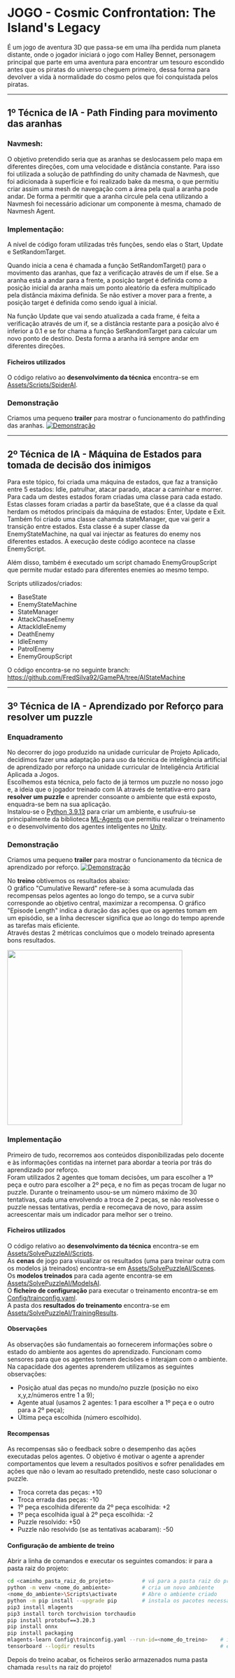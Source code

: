 # JOGO - Cosmic Confrontation: The Island's Legacy

É um jogo de aventura 3D que passa-se em uma ilha perdida num planeta distante, onde o jogador iniciará o jogo com Halley Bennet, personagem principal que parte em uma aventura para encontrar um tesouro escondido antes que os piratas do universo cheguem primeiro, dessa forma para devolver a vida à normalidade do cosmo pelos que foi conquistada pelos piratas.


---


## 1º Técnica de IA - Path Finding para movimento das aranhas

###  Navmesh: 

O objetivo pretendido seria que as aranhas se deslocassem pelo mapa em diferentes direções, com uma velocidade e distância constante. Para isso foi utilizada a solução de pathfinding do unity chamada de Navmesh, que foi adicionada à superfície e foi realizado bake da mesma, o que permitiu criar assim uma mesh de navegação com a área pela qual a aranha pode andar.  De forma a permitir que a aranha circule pela cena utilizando a Navmesh foi necessário adicionar um componente à mesma, chamado de Navmesh Agent. 

###  Implementação:

A nível de código foram utilizadas três funções, sendo elas o Start, Update e SetRandomTarget.

Quando inicia a cena é chamada a função SetRandomTarget() para o movimento das aranhas, que faz a verificação através de um if else. Se a aranha está a andar para a frente, a posição target é definida como a posição inicial da aranha mais um ponto aleatório da esfera multiplicado pela distância máxima definida. Se não estiver a mover para a frente, a posição target é definida como sendo igual à inicial.

Na função Update que vai sendo atualizada a cada frame, é feita a verificação através de um if, se a distância restante para a posição alvo é inferior a 0.1 e se for chama a função SetRandomTarget para calcular um novo ponto de destino. Desta forma a aranha irá sempre andar em diferentes direções. 


#### Ficheiros utilizados

O código relativo ao **desenvolvimento da técnica** encontra-se em [Assets/Scripts/SpiderAI](Assets/Scripts/SpiderAI).


### Demonstração

Criamos uma pequeno **trailer** para mostrar o funcionamento do pathfinding das aranhas.
[![Demonstração](https://img.youtube.com/vi/0DWwADyst5Y/0.jpg)](https://www.youtube.com/watch?v=0DWwADyst5Y)

---


## 2º Técnica de IA - Máquina de Estados para tomada de decisão dos inimigos

Para este tópico, foi criada uma máquina de estados, que faz a transição entre 5 estados:
Idle, patrulhar, atacar parado, atacar a caminhar e morrer. Para cada um destes estados foram criadas uma classe para cada estado.
Estas classes foram criadas a partir da baseState, que é a classe da qual herdam os métodos principais da máquina de estados: Enter, Update e Exit.
Também foi criado uma classe cahamda stateManager, que vai gerir a transição entre estados. Esta classe é a super classe da EnemyStateMachine, na qual vai injectar as features do enemy nos diferentes estados.
A execução deste código acontece na classe EnemyScript.

Além disso, também é executado um script chamado EnemyGroupScript que permite mudar estado para diferentes enemies ao mesmo tempo.

Scripts utilizados/criados:
- BaseState
- EnemyStateMachine
- StateManager
- AttackChaseEnemy
- AttackIdleEnemy
- DeathEnemy
- IdleEnemy
- PatrolEnemy
- EnemyGroupScript

O código encontra-se no seguinte branch:
https://github.com/FredSilva92/GamePA/tree/AIStateMachine


---


## 3º Técnica de IA - Aprendizado por Reforço para resolver um puzzle

### Enquadramento

No decorrer do jogo produzido na unidade curricular de Projeto Aplicado, decidimos fazer uma adaptação para uso da técnica de inteligência artificial de aprendizado por reforço na unidade curricular de Inteligência Artificial Aplicada a Jogos.\
Escolhemos esta técnica, pelo facto de já termos um puzzle no nosso jogo e, a ideia que o jogador treinado com IA através de tentativa-erro para **resolver um puzzle** e aprender consoante o ambiente que está exposto, enquadra-se bem na sua aplicação.\
Instalou-se o [Python 3.9.13](https://www.python.org/downloads/release/python-3913) para criar um ambiente, e usufruiu-se principalmente da biblioteca [ML-Agents](https://unity.com/products/machine-learning-agents) que permitiu realizar o treinamento e o desenvolvimento dos agentes inteligentes no [Unity](https://unity.com).

### Demonstração

Criamos uma pequeno **trailer** para mostrar o funcionamento da técnica de aprendizado por reforço.
[![Demonstração](https://img.youtube.com/vi/1awGiTleCNA/0.jpg)](https://youtu.be/1awGiTleCNA)

No **treino** obtivemos os resultados abaixo:\
O gráfico "Cumulative Reward" refere-se à soma acumulada das recompensas pelos agentes ao longo do tempo, se a curva subir corresponde ao objetivo central, maximizar a recompensa. O gráfico "Episode Length" indica a duração das ações que os agentes tomam em um episódio, se a linha decrescer significa que ao longo do tempo aprende as tarefas mais eficiente.\
Através destas 2 métricas concluímos que o modelo treinado apresenta bons resultados.

<img height="400" src="Assets/SolvePuzzleAI/TrainingResults/TrainGraph.png">

### Implementação

Primeiro de tudo, recorremos aos conteúdos disponibilizadas pelo docente e às informações contidas na internet para abordar a teoria por trás do aprendizado por reforço.\
Foram utilizados 2 agentes que tomam decisões, um para escolher a 1º peça e outro para escolher a 2º peça, e no fim as peças trocam de lugar no puzzle.
Durante o treinamento usou-se um número máximo de 30 tentativas, cada uma envolvendo a troca de 2 peças, se não resolvesse o puzzle nessas tentativas, perdia e recomeçava de novo, para assim acreescentar mais um indicador para melhor ser o treino.

#### Ficheiros utilizados

O código relativo ao **desenvolvimento da técnica** encontra-se em [Assets/SolvePuzzleAI/Scripts](Assets/SolvePuzzleAI/Scripts).\
As **cenas** de jogo para visualizar os resultados (uma para treinar outra com os modelos já treinados) encontra-se em [Assets/SolvePuzzleAI/Scenes](Assets/SolvePuzzleAI/Scenes).\
Os **modelos treinados** para cada agente encontra-se em [Assets/SolvePuzzleAI/ModelsAI](Assets/SolvePuzzleAI/ModelsAI).\
O **ficheiro de configuração** para executar o treinamento encontra-se em [Config/trainconfig.yaml](Config/trainconfig.yaml).\
A pasta dos **resultados do treinamento** encontra-se em [Assets/SolvePuzzleAI/TrainingResults](Assets/SolvePuzzleAI/TrainingResults).

#### Observações

As observações são fundamentais ao fornecerem informações sobre o estado do ambiente aos agentes do aprendizado. Funcionam como sensores para que os agentes tomem decisões e interajam com o ambiente. Na capacidade dos agentes aprenderem utilizamos as seguintes observações:

- Posição atual das peças no mundo/no puzzle (posição no eixo x,y,z/números entre 1 a 9);
- Agente atual (usamos 2 agentes: 1 para escolher a 1º peça e o outro para a 2º peça);
- Última peça escolhida (número escolhido).

#### Recompensas

As recompensas são o feedback sobre o desempenho das ações executadas pelos agentes. O objetivo é motivar o agente a aprender comportamentos que levem a resultados positivos e sofrer penalidades em ações que não o levam ao resultado pretendido, neste caso solucionar o puzzle.

- Troca correta das peças: +10
- Troca errada das peças: -10
- 1º peça escolhida diferente da 2º peça escolhida: +2
- 1º peça escolhida igual à 2º peça escolhida: -2
- Puzzle resolvido: +50
- Puzzle não resolvido (se as tentativas acabaram): -50

#### Configuração de ambiente de treino

Abrir a linha de comandos e executar os seguintes comandos: ir para a pasta raiz do projeto:

```sh
cd <caminho_pasta_raiz_do_projeto>         # vá para a pasta raiz do projeto
python -m venv <nome_do_ambiente>          # cria um novo ambiente
<nome_do_ambiente>\Scripts\activate        # Abre o ambiente criado
python -m pip install --upgrade pip        # instala os pacotes necessários:
pip3 install mlagents
pip3 install torch torchvision torchaudio
pip install protobuf==3.20.3
pip install onnx
pip install packaging
mlagents-learn Config\trainconfig.yaml --run-id=<nome_do_treino>    # inicia o treinamento
tensorboard --logdir results                                        # exibe resultados em gráficos
```

Depois do treino acabar, os ficheiros serão armazenados numa pasta chamada `results` na raiz do projeto!
